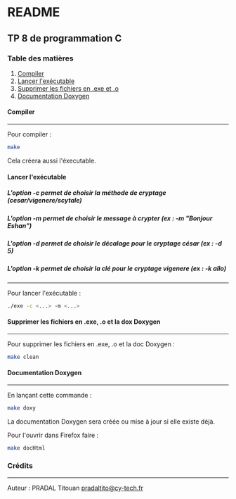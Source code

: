 # README
## TP 8 de programmation C
### Table des matières
1. [Compiler](#compiler)
2. [Lancer l'exécutable](#exe)
3. [Supprimer les fichiers en .exe et .o](#suppr)
4. [Documentation Doxygen](#doxy)

#### Compiler
***
Pour compiler :
```sh
make
```
Cela créera aussi l'éxecutable.
#### Lancer l'exécutable
##### L'option -c permet de choisir la méthode de cryptage (cesar/vigenere/scytale)
##### L'option -m permet de choisir le message à crypter (ex : -m "Bonjour Eshan")
##### L'option -d permet de choisir le décalage pour le cryptage césar (ex : -d 5)
##### L'option -k permet de choisir la clé pour le cryptage vigenere (ex : -k allo)
***
Pour lancer l'exécutable :
```sh
./exe -c <...> -m <...> 
```
#### Supprimer les fichiers en .exe, .o et la dox Doxygen
***
Pour supprimer les fichiers en .exe, .o et la doc Doxygen :
```sh
make clean
```
#### Documentation Doxygen
***
En lançant cette commande :
```sh
make doxy
```
La documentation Doxygen sera créée ou mise à jour si elle existe déjà.

Pour l'ouvrir dans Firefox faire :
```sh
make docHtml
```

### Crédits
***
Auteur : PRADAL Titouan <pradaltito@cy-tech.fr>